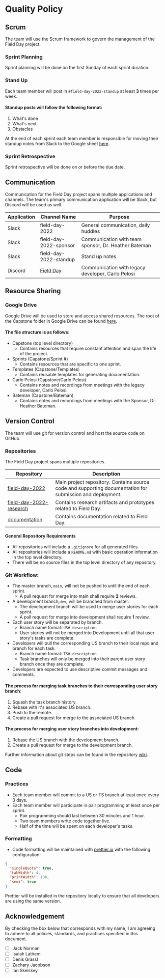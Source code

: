 # Quality Policy

## Scrum

The team will use the Scrum framework to govern the management of the Field Day project.

### Sprint Planning

Sprint planning will be done on the first Sunday of each sprint duration.

### Stand Up

Each team member will post in `#field-day-2022-standup` at least **3** times per week. 

#### Standup posts will follow the following format:

1. What's done
2. What's next
3. Obstacles

At the end of each sprint each team member is responsible for moving their standup notes from Slack
to the Google sheet [here](https://docs.google.com/spreadsheets/d/1w-NvV3TirU2b-vhc_i9atq4p5Iq6dCsULkxHvz-hnAI/edit?usp=sharing).

### Sprint Retrospective

Sprint retrospective will be done on or before the due date.

## Communication

Communication for the Field Day project spans multiple applications and channels. The team's primary communication application will be Slack, but Discord will be used as well.

| Application | Channel Name                               | Purpose                                              |
| ----------- | ------------------------------------------ | ---------------------------------------------------- |
| Slack       | field-day-2022                             | General communication, daily huddles                 |
| Slack       | field-day-2022-sponsor                     | Communication with team sponsor, Dr. Heather Bateman |
| Slack       | field-day-2022-standup                     | Stand up notes                                       |
| Discord     | [Field Day](https://discord.gg/qfWDMEdUfr) | Communication with legacy developer, Carlo Pelosi    |

## Resource Sharing

### Google Drive

Google Drive will be used to store and access shared resources. The root of the Capstone folder in Google Drive can be 
found [here](https://drive.google.com/drive/folders/19JDGxjSamYeW-ZXcv5gNdX_IfooPdGxY?usp=sharing).

#### The file structure is as follows:

- Capstone (top level directory)
  - Contains resources that require constant attention and span the life of the project.
- Sprints (Capstone/Sprint #)
  - Contains resources that are specific to one sprint.
- Templates (Capstone/Templates)
  - Contains reusable templates for generating documentation.
- Carlo Pelosi (Capstone/Carlo Pelosi)
  - Contains notes and recordings from meetings with the legacy developer, Carlo Pelosi.
- Bateman (Capstone/Bateman)
  - Contains notes and recordings from meetings with the Sponsor, Dr. Heather Bateman.

## Version Control
The team will use git for version control and host the source code on GitHub.

### Repositories

The Field Day project spans multiple repositories.

| Repository                                                   | Description                                                  |
| ------------------------------------------------------------ | ------------------------------------------------------------ |
| [field-day-2022](https://github.com/Field-Day-2022/field-day-2022) | Main project repository. Contains source code and supporting documentation for submission and deployment. |
| [field-day-2022-research](https://github.com/Field-Day-2022/field-day-2022-research) | Contains research artifacts and prototypes related to Field Day. |
| [documentation](https://github.com/Field-Day-2022/documentation) | Contains documentation related to Field Day.                 |

#### General Repository Requirements

- All repositories will include a `.gitignore` for all generated files.
- All repositories will include a `README.md` with basic operation information in the top level directory.
- There will be no source files in the top level directory of any repository.

### Git Workflow:
- The master branch, `main`, will not be pushed to until the end of each sprint.
  - A pull request for merge into main shall require **2** reviews.
- A development branch,`dev`, will be branched from master.
  - The development branch will be used to merge user stories for each sprint.
  - A pull request for merge into development shall require **1** review.
- Each user story will be separated by branch. 
  - Branch name format: `US#-description`
  - User stories will not be merged into Development until all that user story's tasks are complete.
- Developers will pull the corresponding US branch to their local repo and branch for each task.
  - Branch name format: `TS#-description`
  - Task branches will only be merged into their parent user story branch once they are complete.
- Developers are expected to use descriptive commit messages and comments.
#### The process for merging task branches to their corresponding user story branch:
1. Squash the task branch history.
2. Rebase with it's associated US branch.
3. Push to the remote.
4. Create a pull request for merge to the associated US branch.
#### The process for merging user story branches into development:
1. Rebase the US branch with the development branch.
2. Create a pull request for merge to the development branch.

Further information about git steps can be found in the repository [wiki](https://github.com/Field-Day-2022/field-day-2022/wiki).

## Code

### Practices

- Each team member will commit to a US or TS branch at least once every 3 days.
- Each team member will participate in pair programming at least once per sprint.
  - Pair programming should last between 30 minutes and 1 hour.
  - Two team members write code together live.
  - Half of the time will be spent on each developer's tasks.

### Formatting

- Code formatting will be maintained with [prettier.io](https://prettier.io/) with the following configuration:
```json
{
  "singleQuote": true,
  "tabWidth": 4,
  "printWidth": 100,
  "semi": true
}
```
Prettier will be installed in the repository locally to ensure that all developers are using the same version.

## Acknowledgement

By checking the box below that corresponds with my name, I am agreeing to adhere to all policies, standards, 
and practices specified in this document.

- [ ] Jack Norman
- [ ] Isaiah Lathem
- [ ] Denis Grassl
- [ ] Zachary Jacobson
- [ ] Ian Skelskey